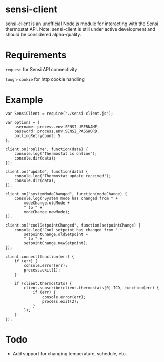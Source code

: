 # sensi-client
sensi-client is an unofficial Node.js module for interacting with the Sensi thermostat API.
Note: sensi-client is still under active development and should be considered alpha-quality.

# Requirements
`request` for Sensi API connectivity

`tough-cookie` for http cookie handling

# Example
    var SensiClient = require("./sensi-client.js");
    
    var options = {
        username: process.env.SENSI_USERNAME,
        password: process.env.SENSI_PASSWORD,
        pollingRetryCount: 5
    };
    
    client.on("online", function(data) {
        console.log("Thermostat is online");
        console.dir(data);
    });
    
    client.on("update", function(data) {
        console.log("Thermostat update received");
        console.dir(data);
    });
    
    client.on("systemModeChanged", function(modeChange) {
        console.log("System mode has changed from " +
            modeChange.oldMode +
            " to " +
            modeChange.newMode);
    });
    
    client.on("coolSetpointChanged", function(setpointChange) {
        console.log("Cool setpoint has changed from " +
            setpointChange.oldSetpoint +
            " to " +
            setpointChange.newSetpoint);
    });
    
    client.connect(function(err) {
        if (err) {
            console.error(err);
            process.exit(1);
        }
      
        if (client.thermostats) {
            client.subscribe(client.thermostats[0].ICD, function(err) {
                if (err) {
                    console.error(err);  
                    process.exit(2);
                }
            });
        }
    });
    
# Todo
- Add support for changing temperature, schedule, etc.
